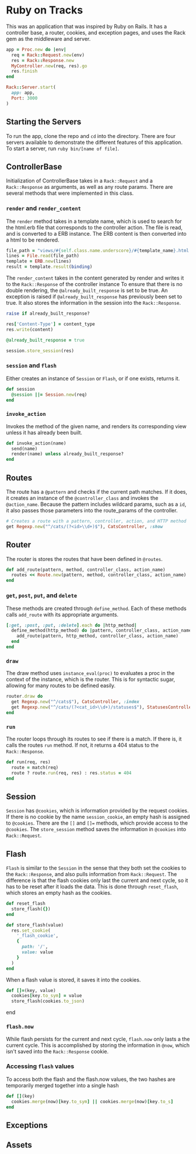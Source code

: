 # Ruby on Tracks

This was an application that was inspired by Ruby on Rails. It has a controller base, a router, cookies, and exception pages, and uses the Rack gem as the middleware and server.
```ruby
app = Proc.new do |env|
  req = Rack::Request.new(env)
  res = Rack::Response.new
  MyController.new(req, res).go
  res.finish
end

Rack::Server.start(
  app: app,
  Port: 3000
)
```
## Starting the Servers
To run the app, clone the repo and `cd` into the directory. There are four servers available to demonstrate the different features of this application. To start a server, run `ruby bin/[name of file]`.

## ControllerBase
  Initialization of ControllerBase takes in a `Rack::Request` and a `Rack::Response` as arguments, as well as any route params. There are several methods that were implemented in this class.

### `render` and `render_content`
  The `render` method takes in a template name, which is used to search for the html.erb file that corresponds to the controller action. The file is read, and is converted to a ERB instance. The ERB content is then converted into a html to be rendered.

```ruby
file_path = "views/#{self.class.name.underscore}/#{template_name}.html.erb"
lines = File.read(file_path)
template = ERB.new(lines)
result = template.result(binding)
```

  The `render_content` takes in the content generated by render and writes it to the `Rack::Response` of the controller instance
  To ensure that there is no double rendering, the `@already_built_response` is set to be true. An exception is raised if `@already_built_response` has previously been set to true. It also stores the information in the session into the `Rack::Response`.

```ruby
raise if already_built_response?

res['Content-Type'] = content_type
res.write(content)

@already_built_response = true

session.store_session(res)
```

### `session` and `flash`
  Either creates an instance of `Session` or `Flash`, or if one exists, returns it.

```ruby
def session
  @session ||= Session.new(req)
end
```

### `invoke_action`
  Invokes the method of the given name, and renders its corresponding view unless it has already been built.

```ruby
def invoke_action(name)
  send(name)
  render(name) unless already_built_response?
end
```

## Routes
  The route has a `@pattern` and checks if the current path matches. If it does, it creates an instance of the `@controller_class` and invokes the `@action_name`. Because the pattern includes wildcard params, such as a `id`, it also passes those parameters into the route_params of the controller.

```ruby  
# Creates a route with a pattern, controller, action, and HTTP method
get Regexp.new("^/cats/(?<id>\\d+)$"), CatsController, :show
```  

## Router
  The router is stores the routes that have been defined in `@routes`.

```ruby
def add_route(pattern, method, controller_class, action_name)
  routes << Route.new(pattern, method, controller_class, action_name)
end
```

### `get`, `post`, `put`, and `delete`
  These methods are created through `define_method`. Each of these methods calls `add_route` with its appropriate arguments.

```ruby
[:get, :post, :put, :delete].each do |http_method|
  define_method(http_method) do |pattern, controller_class, action_name|
    add_route(pattern, http_method, controller_class, action_name)
  end
end
```

### `draw`
  The draw method uses `instance_eval(proc)` to evaluates a proc in the context of the instance, which is the router. This is for syntactic sugar, allowing for many routes to be defined easily.

```ruby
router.draw do
  get Regexp.new("^/cats$"), CatsController, :index
  get Regexp.new("^/cats/(?<cat_id>\\d+)/statuses$"), StatusesController, :index
end
```

### `run`
The router loops through its routes to see if there is a match. If there is, it calls the routes `run` method. If not, it returns a 404 status to the `Rack::Response`.

```ruby
def run(req, res)
  route = match(req)
  route ? route.run(req, res) : res.status = 404
end
```

## Session
`Session` has `@cookies`, which is information provided by the request cookies. If there is no cookie by the name `session_cookie`, an empty hash is assigned to `@cookies`. There are the `[]` and `[]=` methods, which provide access to the `@cookies`. The `store_session` method saves the information in `@cookies` into `Rack::Request`.

## Flash
`Flash` is similar to the `Session` in the sense that they both set the cookies to the `Rack::Response`, and also pulls information from `Rack::Request`. The difference is that the flash cookies only last the current and next cycle, so it has to be reset after it loads the data. This is done through `reset_flash`, which stores an empty hash as the cookies.

```ruby
def reset_flash
  store_flash({})
end

def store_flash(value)
  res.set_cookie(
    '_flash_cookie',
    {
      path: '/',
      value: value
    }
  )
end
```

When a flash value is stored, it saves it into the cookies.
```ruby
def []=(key, value)
  cookies[key.to_sym] = value
  store_flash(cookies.to_json)
```
end

### `flash.now`
  While flash persists for the current and next cycle, `flash.now` only lasts a the current cycle. This is accomplished by storing the information in `@now`, which isn't saved into the `Rack::Response` cookie.

### Accessing `flash` values
  To access both the flash and the flash.now values, the two hashes are temporarily merged together into a single hash

```ruby
def [](key)
  cookies.merge(now)[key.to_sym] || cookies.merge(now)[key.to_s]
end
```

## Exceptions

## Assets
